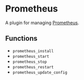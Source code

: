 # Prometheus

A plugin for managing [Prometheus](https://prometheus.io).

## Functions

- `prometheus_install`
- `prometheus_start`
- `prometheus_stop`
- `prometheus_restart`
- `prometheus_update_config`
